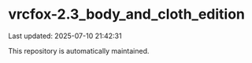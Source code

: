 # vrcfox-2.3_body_and_cloth_edition

Last updated: 2025-07-10 21:42:31

This repository is automatically maintained.
